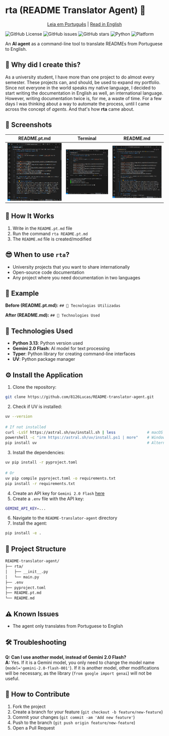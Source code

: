 # rta (README Translator Agent) 🤖

<div align="center">
<a href="README.pt.md">Leia em Português</a> | <a href="#">Read in English</a>
</div>

![GitHub License](https://img.shields.io/github/license/8126Lucas/README-translator-agent)
![GitHub issues](https://img.shields.io/github/issues/8126Lucas/README-translator-agent)
![GitHub stars](https://img.shields.io/github/stars/8126Lucas/README-translator-agent)
![Python](https://img.shields.io/badge/python-v3.13-blue)
![Platform](https://img.shields.io/badge/platform-windows%20%7C%20macos%20%7C%20linux-lightgrey)

An **AI agent** as a command-line tool to translate READMEs from Portuguese to English.

## 🤔 Why did I create this?
As a university student, I have more than one project to do almost every semester. These projects can, and should, be used to expand my portfolio. Since not everyone in the world speaks my native language, I decided to start writing the documentation in English as well, an international language. However, writing documentation twice is, for me, a waste of time. For a few days I was thinking about a way to automate the process, until I came across the concept of *agents*. And that's how **rta** came about.

## 📸 Screenshots
|   README.pt.md   | Terminal | README.md |
|----------------|---------------------|---------------------|
| ![pt](screenshots/pt.png) | ![terminal](screenshots/terminal.png) | ![en](screenshots/en.png) |

## 📱 How It Works
1. Write in the `README.pt.md` file
2. Run the command `rta README.pt.md`
3. The `README.md` file is created/modified

## 😎 When to use `rta`?
- University projects that you want to share internationally
- Open-source code documentation
- Any project where you need documentation in two languages

## 📝 Example
**Before (README.pt.md):**
`## 🔧 Tecnologias Utilizadas`

**After (README.md):**
`## 🔧 Technologies Used`

## 🔧 Technologies Used
- **Python 3.13**: Python version used
- **Gemini 2.0 Flash**: AI model for text processing
- **Typer**: Python library for creating command-line interfaces
- **UV**: Python package manager

## ⚙️ Install the Application
1. Clone the repository:
```bash
git clone https://github.com/8126Lucas/README-translator-agent.git
```
2. Check if UV is installed:
```bash
uv --version

# If not installed
curl -LsSf https://astral.sh/uv/install.sh | less              # macOS and Linux
powershell -c "irm https://astral.sh/uv/install.ps1 | more"    # Windows (Powershell)
pip install uv                                                 # Alternative (PyPI)
```
3. Install the dependencies:
```bash
uv pip install -r pyproject.toml

# Or
uv pip compile pyproject.toml -o requirements.txt
pip install -r requirements.txt
```
4. Create an API key for `Gemini 2.0 Flash` [here](https://aistudio.google.com/apikey)
5. Create a `.env` file with the API key:
```bash
GEMINI_API_KEY=...
```
6. Navigate to the `README-translator-agent` directory
7. Install the agent:
```bash
pip install -e .
```

## 📁 Project Structure
```bash
README-translator-agent/
├── rta/
│   ├── __init__.py
│   └── main.py  
├── .env 
├── pyproject.toml
├── README.pt.md
└── README.md
```

## ⚠️ Known Issues
- The agent only translates from Portuguese to English

## 🛠️ Troubleshooting
**Q: Can I use another model, instead of Gemini 2.0 Flash?**  
**A:** Yes. If it is a Gemini model, you only need to change the model name (`model='gemini-2.0-flash-001'`). If it is another model, other modifications will be necessary, as the library (`from google import genai`) will not be useful.

## 🤝 How to Contribute
1. Fork the project
2. Create a branch for your feature (`git checkout -b feature/new-feature`)
3. Commit your changes (`git commit -am 'Add new feature'`)
4. Push to the branch (`git push origin feature/new-feature`)
5. Open a Pull Request
